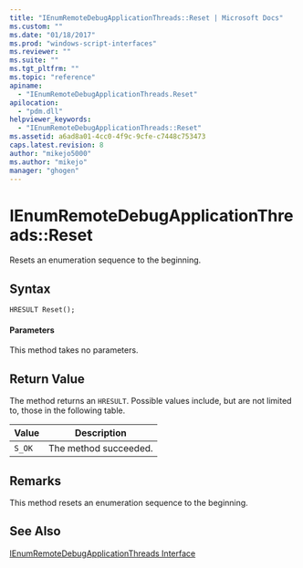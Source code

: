 ```yaml
---
title: "IEnumRemoteDebugApplicationThreads::Reset | Microsoft Docs"
ms.custom: ""
ms.date: "01/18/2017"
ms.prod: "windows-script-interfaces"
ms.reviewer: ""
ms.suite: ""
ms.tgt_pltfrm: ""
ms.topic: "reference"
apiname: 
  - "IEnumRemoteDebugApplicationThreads.Reset"
apilocation: 
  - "pdm.dll"
helpviewer_keywords: 
  - "IEnumRemoteDebugApplicationThreads::Reset"
ms.assetid: a6ad8a01-4cc0-4f9c-9cfe-c7448c753473
caps.latest.revision: 8
author: "mikejo5000"
ms.author: "mikejo"
manager: "ghogen"
---
```

# IEnumRemoteDebugApplicationThreads::Reset
Resets an enumeration sequence to the beginning.  
  
## Syntax  
  
```  
HRESULT Reset();  
```  
  
#### Parameters  
 This method takes no parameters.  
  
## Return Value  
 The method returns an `HRESULT`. Possible values include, but are not limited to, those in the following table.  
  
|Value|Description|  
|-----------|-----------------|  
|`S_OK`|The method succeeded.|  
  
## Remarks  
 This method resets an enumeration sequence to the beginning.  
  
## See Also  
 [IEnumRemoteDebugApplicationThreads Interface](../../winscript/reference/ienumremotedebugapplicationthreads-interface.md)